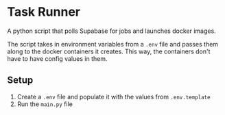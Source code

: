 # Task Runner

A python script that polls Supabase for jobs and launches docker images.

The script takes in environment variables from a `.env` file and passes them along to the
docker containers it creates. This way, the containers don't have to have config values in them.

## Setup

1. Create a `.env` file and populate it with the values from `.env.template`
2. Run the `main.py` file
